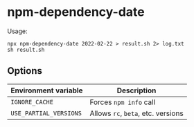 # npm-dependency-date

Usage:
```
npx npm-dependency-date 2022-02-22 > result.sh 2> log.txt
sh result.sh
```

## Options
| Environment variable   | Description                        |
| ---------------------- | ---------------------------------- |
| `IGNORE_CACHE`         | Forces `npm info` call             |
| `USE_PARTIAL_VERSIONS` | Allows `rc`, `beta`, etc. versions |
